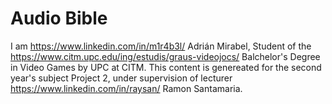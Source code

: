 # Audio Bible 

I am https://www.linkedin.com/in/m1r4b3l/ Adrián Mirabel, Student of the https://www.citm.upc.edu/ing/estudis/graus-videojocs/ Balchelor's Degree in Video Games by UPC at CITM. This content is genereated for the second year's subject Project 2, under supervision of lecturer https://www.linkedin.com/in/raysan/ Ramon Santamaria.


